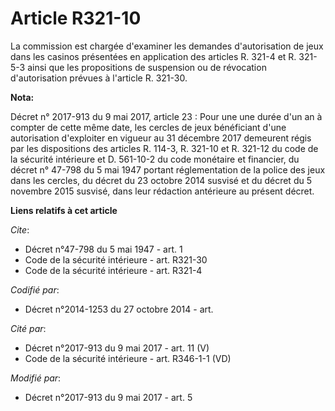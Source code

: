 # Article R321-10

La commission est chargée d'examiner les demandes d'autorisation de jeux dans les casinos présentées en application des
articles R. 321-4 et R. 321-5-3 ainsi que les propositions de suspension ou de révocation d'autorisation prévues à l'article
R. 321-30.

**Nota:**

Décret n° 2017-913 du 9 mai 2017, article 23 : Pour une une durée d'un an à compter de cette même date, les cercles de jeux
bénéficiant d'une autorisation d'exploiter en vigueur au 31 décembre 2017 demeurent régis par les dispositions des articles
R. 114-3, R. 321-10 et R. 321-12 du code de la sécurité intérieure et D. 561-10-2 du code monétaire et financier, du décret
n° 47-798 du 5 mai 1947 portant réglementation de la police des jeux dans les cercles, du décret du 23 octobre 2014 susvisé
et du décret du 5 novembre 2015 susvisé, dans leur rédaction antérieure au présent décret.

**Liens relatifs à cet article**

_Cite_:

  - Décret n°47-798 du 5 mai 1947 - art. 1
  - Code de la sécurité intérieure - art. R321-30
  - Code de la sécurité intérieure - art. R321-4

_Codifié par_:

  - Décret n°2014-1253 du 27 octobre 2014 - art.

_Cité par_:

  - Décret n°2017-913 du 9 mai 2017 - art. 11 (V)
  - Code de la sécurité intérieure - art. R346-1-1 (VD)

_Modifié par_:

  - Décret n°2017-913 du 9 mai 2017 - art. 5
